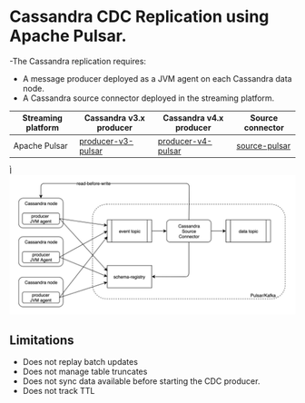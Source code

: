 # Cassandra CDC Replication using Apache Pulsar.

-The Cassandra replication requires:
* A message producer deployed as a JVM agent on each Cassandra data node.
* A Cassandra source connector deployed in the streaming platform.

| Streaming platform | Cassandra v3.x producer | Cassandra v4.x producer  | Source connector |
| ---                | ---                     | ---                      | ---              |
| Apache Pulsar      | [producer-v3-pulsar](producer-v3-pulsar) | [producer-v4-pulsar](producer-v4-pulsar) | [source-pulsar](source-pulsar) |

Ì
![Cassandra-source-connector](docs/images/cassandra-source-connector.png)

## Limitations

* Does not replay batch updates
* Does not manage table truncates
* Does not sync data available before starting the CDC producer.
* Does not track TTL

